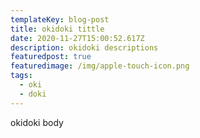 ```yaml
---
templateKey: blog-post
title: okidoki tittle
date: 2020-11-27T15:00:52.617Z
description: okidoki descriptions
featuredpost: true
featuredimage: /img/apple-touch-icon.png
tags:
  - oki
  - doki
---
```

okidoki body